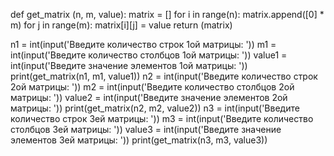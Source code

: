 def get_matrix (n, m, value):
 matrix = []
 for i in range(n):
 matrix.append([0] * m)
 for j in range(m):
 matrix[i][j] = value
 return (matrix)

n1 = int(input('Введите количество строк 1ой матрицы: '))
m1 = int(input('Введите количество столбцов 1ой матрицы: '))
value1 = int(input('Введите значение элементов 1ой матрицы: '))
print(get_matrix(n1, m1, value1))
n2 = int(input('Введите количество строк 2ой матрицы: '))
m2 = int(input('Введите количество столбцов 2ой матрицы: '))
value2 = int(input('Введите значение элементов 2ой матрицы: '))
print(get_matrix(n2, m2, value2))
n3 = int(input('Введите количество строк 3ей матрицы: '))
m3 = int(input('Введите количество столбцов 3ей матрицы: '))
value3 = int(input('Введите значение элементов 3ей матрицы: '))
print(get_matrix(n3, m3, value3))
